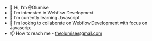 - 👋 Hi, I’m @Olumise
- 👀 I’m interested in Webflow Development 
- 🌱 I’m currently learning Javascript
- 💞️ I’m looking to collaborate on Webflow Development with focus on Javascript
- 📫 How to reach me - theolumise@gmail.com

<!---
Olumise/Olumise is a ✨ special ✨ repository because its `README.md` (this file) appears on your GitHub profile.
You can click the Preview link to take a look at your changes.
--->
